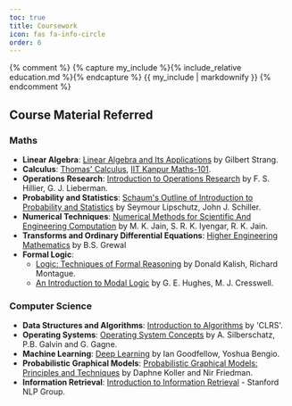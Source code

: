 ```yaml
---
toc: true
title: Coursework
icon: fas fa-info-circle
order: 6
---
```



{% comment %}
{% capture my_include %}{% include_relative education.md %}{% endcapture %}
{{ my_include | markdownify }}
{% endcomment %}

<!-- > **Note**: Add Markdown syntax content to file `_tabs/about.md` and it will show up on this page. -->

## Course Material Referred

### Maths
- __Linear Algebra__: [Linear Algebra and Its Applications](https://www.google.com/search?q=Linear+Algebra+and+Its+Applications+Gilbert+Strang) by Gilbert Strang.
- __Calculus__: [Thomas' Calculus](https://www.pearson.com/store/p/thomas-calculus/P100001389913/9780321587992), [IIT Kanpur Maths-101](https://home.iitk.ac.in/~psraj/mth101/lecture_notes.html).
- __Operations Research__: [Introduction to Operations Research](https://www.google.com/search?q=introduction+to+operations+research+hillier+and+lieberman) by F. S. Hillier, G. J. Lieberman.
- __Probability and Statistics__: [Schaum's Outline of Introduction to Probability and Statistics](https://books.google.co.in/books/about/Schaum_s_Outline_of_Introduction_to_Prob.html?id=zUc8YgEACAAJ&source=kp_book_description&redir_esc=y) by Seymour Lipschutz, John J. Schiller.
- __Numerical Techniques__: [Numerical Methods for Scientific And Engineering Computation](https://books.google.co.in/books/about/Numerical_Methods_For_Scientific_And_Eng.html?id=5XappvcENCMC) by M. K. Jain, S. R. K. Iyengar, R. K. Jain.
- __Transforms and Ordinary Differential Equations__: [Higher Engineering Mathematics](https://www.google.com/search?q=Higher+Engineering+Mathematics) by B.S. Grewal
- __Formal Logic__: 
  - [Logic: Techniques of Formal Reasoning](https://books.google.com/books/about/Logic.html?id=zdkrAQAAIAAJ) by Donald Kalish, Richard Montague.
  - [An Introduction to Modal Logic](https://books.google.co.in/books/about/A_New_Introduction_to_Modal_Logic.html?id=KhALk6XU_EYC&source=kp_book_description&redir_esc=y) by G. E. Hughes, M. J. Cresswell.


### Computer Science
- __Data Structures and Algorithms__: [Introduction to Algorithms](https://mitpress.mit.edu/books/introduction-algorithms-fourth-edition) by 'CLRS'.
- __Operating Systems__: [Operating System Concepts](https://www.os-book.com/OS10/) by A. Silberschatz, P.B. Galvin and G. Gagne.
- __Machine Learning__: [Deep Learning](https://www.deeplearningbook.org/) by Ian Goodfellow, Yoshua Bengio.
- __Probabilistic Graphical Models__: [Probabilistic Graphical Models:
Principles and Techniques](https://mitpress.mit.edu/books/probabilistic-graphical-models) by Daphne Koller and Nir Friedman.
- __Information Retrieval__: [Introduction to Information Retrieval](https://nlp.stanford.edu/IR-book/information-retrieval-book.html) - Stanford NLP Group.
<!-- https://www.google.com/search?q=Introduction+to+Algorithms+clrs -->
<!-- - System Design -->

<!-- ### Electrical
- Linear Control Systems
-  -->

